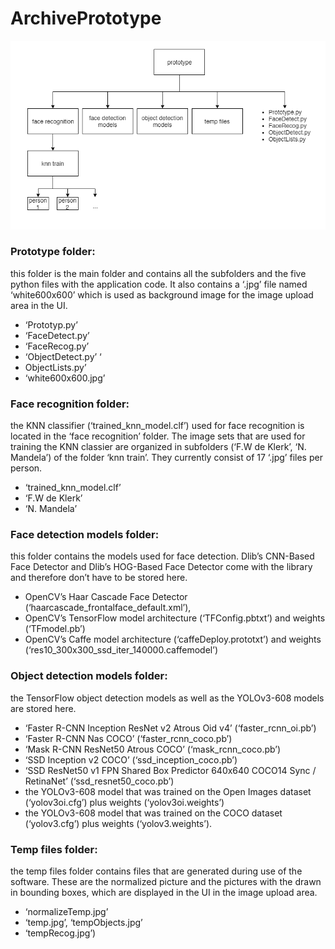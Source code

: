 # ArchivePrototype

![project structure](./images/image(9).png "Project Structure")


### Prototype folder: 

this folder is the main folder and contains all the subfolders and the five python files with the application code.
It also contains a ‘.jpg’ file named ‘white600x600’ which is used as background image for the image upload area in the UI.
* ‘Prototyp.py’ 
* ‘FaceDetect.py’ 
* ‘FaceRecog.py’ 
* ‘ObjectDetect.py’ ‘
* ObjectLists.py’ 
* ‘white600x600.jpg’


### Face recognition folder: 

the KNN classifier (‘trained_knn_model.clf’) used for face recognition is located in the ‘face recognition’ folder. 
The image sets that are used for training the KNN classier are organized in subfolders (‘F.W de Klerk’, ‘N. Mandela’) 
of the folder ‘knn train’. They currently consist of 17 ‘.jpg’ files per person.
* ‘trained_knn_model.clf’
* ‘F.W de Klerk’
* ‘N. Mandela’


### Face detection models folder: 

this folder contains the models used for face detection. Dlib’s CNN-Based Face Detector and Dlib’s HOG-Based Face Detector come with the library 
and therefore don’t have to be stored here.
* OpenCV’s Haar Cascade Face Detector (‘haarcascade_frontalface_default.xml’), 
* OpenCV’s TensorFlow model architecture (‘TFConfig.pbtxt’) and weights (‘TFmodel.pb’) 
* OpenCV’s Caffe model architecture (‘caffeDeploy.prototxt’) and weights (‘res10_300x300_ssd_iter_140000.caffemodel’) 


### Object detection models folder: 

the TensorFlow object detection models as well as the YOLOv3-608 models are stored here. 
* ‘Faster R-CNN Inception ResNet v2 Atrous Oid v4’ (‘faster_rcnn_oi.pb’)
* ‘Faster R-CNN Nas COCO’ (‘faster_rcnn_coco.pb’) 
* ‘Mask R-CNN ResNet50 Atrous COCO’ (‘mask_rcnn_coco.pb’) 
* ‘SSD Inception v2 COCO’ (‘ssd_inception_coco.pb’)
* ‘SSD ResNet50 v1 FPN Shared Box Predictor 640x640 COCO14 Sync / RetinaNet’ (‘ssd_resnet50_coco.pb’)
* the YOLOv3-608 model that was trained on the Open Images dataset (‘yolov3oi.cfg’) plus weights (‘yolov3oi.weights’) 
* the YOLOv3-608 model that was trained on the COCO dataset (‘yolov3.cfg’) plus weights (‘yolov3.weights’).

### Temp files folder: 

the temp files folder contains files that are generated during use of the software. 
These are the normalized picture and the pictures with the drawn in bounding boxes, 
which are displayed in the UI in the image upload area.
* ‘normalizeTemp.jpg’ 
* ‘temp.jpg’, ‘tempObjects.jpg’
* ‘tempRecog.jpg’) 